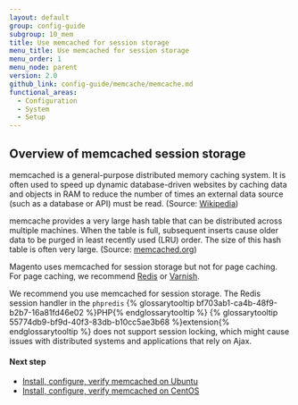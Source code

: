 ```yaml
---
layout: default
group: config-guide
subgroup: 10_mem
title: Use memcached for session storage
menu_title: Use memcached for session storage
menu_order: 1
menu_node: parent
version: 2.0
github_link: config-guide/memcache/memcache.md
functional_areas:
  - Configuration
  - System
  - Setup
---
```


<h2 id="config-memcache-over">Overview of memcached session storage</h2>
memcached is a general-purpose distributed memory caching system. It is often used to speed up dynamic database-driven websites by caching data and objects in RAM to reduce the number of times an external data source (such as a database or API) must be read. (Source: <a href="https://en.wikipedia.org/wiki/Memcached" target="_blank">Wikipedia</a>)

memcache provides a very large hash table that can be distributed across multiple machines. When the table is full, subsequent inserts cause older data to be purged in least recently used (LRU) order. The size of this hash table is often very large. (Source: <a href="http://memcached.org/" target="_blank">memcached.org</a>)

Magento uses memcached for session storage but not for page caching. For page caching, we recommend <a href="{{page.baseurl}}config-guide/redis/config-redis.html">Redis</a> or <a href="{{page.baseurl}}config-guide/varnish/config-varnish.html">Varnish</a>.

<div class="bs-callout bs-callout-info" id="info">
   <span class="glyphicon-class">
   <p>We recommend you use memcached for session storage. The Redis session handler in the <code>phpredis</code> {% glossarytooltip bf703ab1-ca4b-48f9-b2b7-16a81fd46e02 %}PHP{% endglossarytooltip %} {% glossarytooltip 55774db9-bf9d-40f3-83db-b10cc5ae3b68 %}extension{% endglossarytooltip %} does not support session locking, which might cause issues with distributed systems and applications that rely on Ajax.</p></span>
</div>

#### Next step
*   <a href="{{page.baseurl}}config-guide/memcache/memcache_ubuntu.html">Install, configure, verify memcached on Ubuntu</a>
*   <a href="{{page.baseurl}}config-guide/memcache/memcache_centos.html">Install, configure, verify memcached on CentOS</a>
